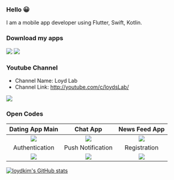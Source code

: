 ### Hello 😀

I am a mobile app developer using Flutter, Swift, Kotlin.

### Download my apps



[![](https://4.bp.blogspot.com/-GWcTnUkDY20/Wn8N-4uTazI/AAAAAAAAMyI/1J2fSryaLHgA29viz1ffn4F4kh_pUrCggCLcBGAs/s200/ios-app-badge-fd60a24e3e78e27dcb40a055bcc4240d.png)](https://apps.apple.com/us/developer/youngsic-kim/id1214575043)
[![](https://1.bp.blogspot.com/-Z79Zl2i4LIg/XWfgO1bRtbI/AAAAAAAAP2I/gwWILihT_9A4DcfXvoxNHbVUAS6lyKOYgCLcBGAs/s200/google-play-download-android-app-logo-png-transparent.png)](https://play.google.com/store/apps/developer?id=Loyd+Kim)

### Youtube Channel

- Channel Name: Loyd Lab
- Channel Link: http://youtube.com/c/loydsLab/

![](https://1.bp.blogspot.com/-pPd7D07J7-4/YE0tasRU41I/AAAAAAAABV0/4-Dz0TuJeis5cIbis7pyRHTFd0F5iemVQCLcBGAsYHQ/s1920/Portfolio_Youtube.png)

### Open Codes

| Dating App Main  | Chat App |  News Feed App |
| :---------------: | :---------------: | :---------------: |
| ![](https://github.com/loydkim/Dating_App_Main/blob/main/promo_ios.gif) | ![](https://github.com/loydkim/chat_app_loyd/blob/master/ios_promotion.gif) | ![](https://github.com/loydkim/flutter_feed_timeline/blob/master/android_promotion.gif) |
| Authentication  | Push Notification  | Registration |
| ![](https://github.com/loydkim/Flutter_Firebase_Auth_2021/blob/main/Promo_firebase_auth.gif)  | ![](https://github.com/loydkim/Flutter_Firebase_Messasing_2021/blob/main/FirebaseMessaging_short.gif)  | ![](https://github.com/loydkim/Dating_Intro_Signup/blob/main/DatingItnroPromo_android.gif)  |

[![loydkim's GitHub stats](https://github-readme-stats.vercel.app/api?username=loydkim&show_icons=true&theme=dark)](https://github.com/anuraghazra/github-readme-stats)
